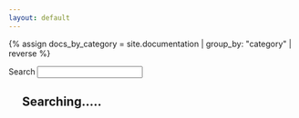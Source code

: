 ```yaml
---
layout: default
---
```

{% assign docs_by_category = site.documentation | group_by: "category" | reverse %}

<form action="{{ "/search" | relative_url }}">
  <label for="search-box">Search</label>
  <input type="text" id="search-box" name="query" autocomplete="off">
</form>

<ul id="search-results">
  <h2 class="searching-text">Searching.....</h2>
</ul>

<script>
  window.store = {
    {% for category in docs_by_category %}
        {% for item in category.items %}
          "{{ item.url | slugify }}" :{
            "title": "{{ item.title | xml_escape }}",
            "content": {{ item.content | strip_html | strip_newlines | jsonify }},
            "url": "{{ item.url | xml_escape }}"
          }
          {% unless forloop.last %},{% endunless %}
        {% endfor %}
        ,
    {% endfor %}
    {% for post in site.posts %}
      "{{ post.url | slugify }}": {
        "title": "{{ post.title | xml_escape }}",
        "author": "{{ post.author | xml_escape }}",
        "category": "{{ post.category | xml_escape }}",
        "content": {{ post.content | strip_html | strip_newlines | jsonify }},
        "url": "{{ post.url | xml_escape }}"
      }
      {% unless forloop.last %},{% endunless %}
    {% endfor %}
  };
</script>
<script src="{{ "/js/jquery-3.2.1.min.js" | relative_url }}"></script>
<script src="{{ "/js/lunr.min.js" | relative_url }}"></script>
<script src="{{ "/js/search.js" | relative_url }}"></script>


    